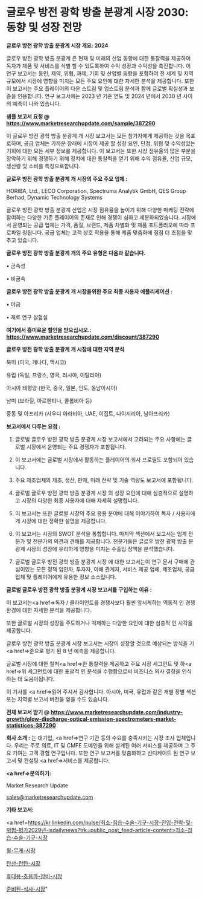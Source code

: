 # 글로우 방전 광학 방출 분광계 시장 2030: 동향 및 성장 전망

<strong>글로우 방전 광학 방출 분광계 시장 개요: 2024</strong>

글로우 방전 광학 방출 분광계 은 현재 및 미래의 산업 동향에 대한 통찰력을 제공하여 독자가 제품 및 서비스를 식별 할 수 있도록하여 수익 성장과 수익성을 촉진합니다. 이 연구 보고서는 동인, 제약, 위협, 과제, 기회 및 산업별 동향을 포함하여 전 세계 및 지역 규모에서 시장에 영향을 미치는 모든 주요 요인에 대한 자세한 분석을 제공합니다. 또한이 보고서는 주요 플레이어의 다운 스트림 및 업스트림 분석과 함께 글로벌 확실성과 보증을 인용합니다. 연구 보고서에는 2023 년 기준 연도 및 2024 년에서 2030 년 사이의 예측이 나와 있습니다.



<strong>샘플 보고서 요청 @ <a href=https://www.marketresearchupdate.com/sample/387290>https://www.marketresearchupdate.com/sample/387290</a></strong>

이 글로우 방전 광학 방출 분광계 개 시장 보고서는 모든 참가자에게 제공하는 것을 목표로하며, 공급 업체는 가까운 장래에 시장이 제공 할 성장 요인, 단점, 위협 및 수익성있는 기회에 대한 모든 세부 정보를 제공합니다. 이 보고서는 또한 시장 점유율의 많은 부분을 장악하기 위해 경쟁하기 위해 정치에 대한 통찰력을 얻기 위해 수익 점유율, 산업 규모, 생산량 및 소비를 특징으로합니다.



<strong>글로우 방전 광학 방출 분광계 개 시장의 주요 주요 업체 :</strong>

HORIBA, Ltd., LECO Corporation, Spectruma Analytik GmbH, QES Group Berhad, Dynamic Technology Systems

글로우 방전 광학 방출 분광계 산업은 시장 점유율을 높이기 위해 다양한 마케팅 전략에 참여하는 다양한 기존 플레이어의 존재로 인해 경쟁이 심하고 세분화되었습니다. 시장에서 운영되는 공급 업체는 가격, 품질, 브랜드, 제품 차별화 및 제품 포트폴리오에 따라 프로파일 링됩니다. 공급 업체는 고객 상호 작용을 통해 제품 맞춤화에 점점 더 초점을 맞추고 있습니다.



<strong>글로우 방전 광학 방출 분광계 개의 주요 유형은 다음과 같습니다.</strong>

• 금속성

• 비금속



<strong>글로우 방전 광학 방출 분광계 개 시장을위한 주요 최종 사용자 애플리케이션 :</strong>

• 야금

• 재료 연구 실험실



<strong>여기에서 흥미로운 할인을 받으십시오.: <a href=https://www.marketresearchupdate.com/discount/387290>https://www.marketresearchupdate.com/discount/387290</a></strong>



<strong>글로우 방전 광학 방출 분광계 개 시장에 대한 지역 분석</strong>

북미 (미국, 캐나다, 멕시코)

유럽 (독일, 프랑스, 영국, 러시아, 이탈리아)

아시아 태평양 (한국, 중국, 일본, 인도, 동남아시아)

남미 (브라질, 아르헨티나, 콜롬비아 등)

중동 및 아프리카 (사우디 아라비아, UAE, 이집트, 나이지리아, 남아프리카)



<strong>보고서에서 다루는 요점 :</strong>

1. 글로벌 글로우 방전 광학 방출 분광계 시장 보고서에서 고려되는 주요 사항에는 글로벌 시장에서 운영되는 주요 경쟁자가 포함됩니다.

2. 이 보고서에는 글로벌 시장에서 활동하는 플레이어의 회사 프로필도 포함되어 있습니다.

3. 주요 제조업체의 제조, 생산, 판매, 미래 전략 및 기술 역량도 보고서에 포함됩니다.

4. 글로벌 글로우 방전 광학 방출 분광계 시장 의 성장 요인에 대해 심층적으로 설명하고 시장의 다양한 최종 사용자에 대해 자세히 설명합니다.

5. 이 보고서는 또한 글로벌 시장의 주요 응용 분야에 대해 이야기하여 독자 / 사용자에게 시장에 대한 정확한 설명을 제공합니다.

6. 이 보고서는 시장의 SWOT 분석을 통합합니다. 마지막 섹션에서 보고서는 업계 전문가 및 전문가의 의견과 견해를 제공합니다. 전문가들은 글로우 방전 광학 방출 분광계 시장의 성장에 유리하게 영향을 미치는 수출입 정책을 분석했습니다.

7. 글로벌 글로우 방전 광학 방출 분광계 시장 에 대한 보고서는이 연구 문서 구매에 관심이있는 모든 정책 입안자, 투자자, 이해 관계자, 서비스 제공 업체, 제조업체, 공급 업체 및 플레이어에게 유용한 정보 소스입니다.



<strong>글로벌 글로우 방전 광학 방출 분광계 시장 보고서를 구입하는 이유 :</strong>

이 보고서는<a href=>독자 / 클</a>라이언트를 경쟁사보다 훨씬 앞서게하는 역동적 인 경쟁 환경에 대한 자세한 분석을 제공합니다.

또한 글로벌 시장의 성장을 주도하거나 억제하는 다양한 요인에 대한 심층적 인 시각을 제공합니다.

글로우 방전 광학 방출 분광계 시장 보고서는 시장이 성장할 것으로 예상되는 방식을 기<a href=>준으로</a> 평가 된 8 년 예측을 제공합니다.

글로벌 시장에 대한 철저<a href=>한 통찰력</a>을 제공하고 주요 시장 세그먼트 및 하<a href=>위 세그</a>먼트에 대한 포괄적 인 분석을 수행함으로써 비즈니스 의사 결정을 인식하는 데 도움이됩니다.

이 기사를 <a href=>읽어 주</a>셔서 감사합니다. 아시아, 미국, 유럽과 같은 개별 장별 섹션 또는 지역별 보고서 버전을 얻을 수도 있습니다.



<strong>전체 보고서 받기 @ <a href=https://www.marketresearchupdate.com/industry-growth/glow-discharge-optical-emission-spectrometers-market-statistices-387290>https://www.marketresearchupdate.com/industry-growth/glow-discharge-optical-emission-spectrometers-market-statistices-387290</a></strong>



<strong>회사 소개 :</strong>
는 대기업, <a href=>연구 기</a>관 등의 수요를 충족시키는 시장 조사 업체입니다. 우리는 주로 의료, IT 및 CMFE 도메인을 위해 설계된 여러 서비스를 제공하며 그 주요 기여는 고객 경험 연구입니다. 또한 연구 보고서를 맞춤화하고 신디케이트 된 연구 보고서 및 컨설팅 <a href=>서비</a>스를 제공합니다.



<strong><a href=>문의하기:</a></strong>

Market Research Update

sales@marketresearchupdate.com



<strong>기타 보고서:</strong>

<a href=https://kr.linkedin.com/pulse/최소-침습-수술-기구-시장-진입-전략-및-위험-평가2029년-isdailynews?trk=public_post_feed-article-content>최소-침습-수술-기구-시장</a>

<a href=https://www.linkedin.com/pulse/휠-무게-시장-경쟁-분석-및-성장-잠재력-2029-consumer-connection-compendium-ana/>휠-무게-시장</a>

<a href=https://www.linkedin.com/pulse/탄산-란탄-시장-진입-전략-및-위험-평가2029년-survey-spotlight-pro-24-analysis-3glcf/>탄산-란탄-시장</a>

<a href=https://www.linkedin.com/pulse/휴대용-초음파-장비-시장-동향-및-성장-전망-consumer-connection-chronicles-24--p8rbf/>휴대용-초음파-장비-시장</a>

<a href=https://www.linkedin.com/pulse/준비된-식사-시장-세분화-연구-및-목표-고객2030년-survey-savvy-insights-360-analysis-vwtnc/>준비된-식사-시장</a>"

